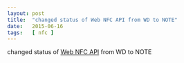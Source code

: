 ```yaml
---
layout: post
title:  "changed status of Web NFC API from WD to NOTE"
date:   2015-06-16
tags:   [ nfc ]
---
```


changed status of [Web NFC API](/spec/nfc) from WD to NOTE

